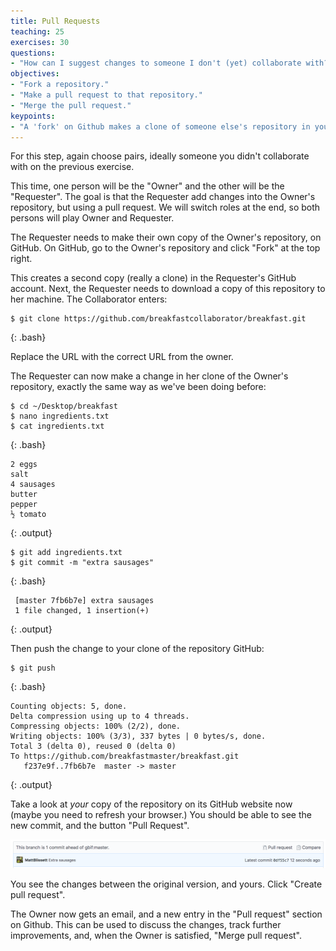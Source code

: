 ```yaml
---
title: Pull Requests
teaching: 25
exercises: 30
questions:
- "How can I suggest changes to someone I don't (yet) collaborate with?"
objectives:
- "Fork a repository."
- "Make a pull request to that repository."
- "Merge the pull request."
keypoints:
- "A 'fork' on Github makes a clone of someone else's repository in your area."
---
```


For this step, again choose pairs, ideally someone you didn't collaborate with
on the previous exercise.

This time, one person will be the "Owner" and the other
will be the "Requester". The goal is that the Requester add changes into
the Owner's repository, but using a pull request. We will switch roles at the end, so both persons will
play Owner and Requester.

The Requester needs to make their own copy of the Owner's repository, on GitHub.
On GitHub, go to the Owner's repository and click "Fork" at the top right.

This creates a second copy (really a clone) in the Requester's GitHub account.
Next, the Requester needs to download a copy of this repository to her
 machine. The Collaborator enters:

~~~
$ git clone https://github.com/breakfastcollaborator/breakfast.git
~~~
{: .bash}

Replace the URL with the correct URL from the owner.

The Requester can now make a change in her clone of the Owner's repository,
exactly the same way as we've been doing before:

~~~
$ cd ~/Desktop/breakfast
$ nano ingredients.txt
$ cat ingredients.txt
~~~
{: .bash}

~~~
2 eggs
salt
4 sausages
butter
pepper
½ tomato
~~~
{: .output}

~~~
$ git add ingredients.txt
$ git commit -m "extra sausages"
~~~
{: .bash}

~~~
 [master 7fb6b7e] extra sausages
 1 file changed, 1 insertion(+)
~~~
{: .output}

Then push the change to your clone of the repository GitHub:

~~~
$ git push
~~~
{: .bash}

~~~
Counting objects: 5, done.
Delta compression using up to 4 threads.
Compressing objects: 100% (2/2), done.
Writing objects: 100% (3/3), 337 bytes | 0 bytes/s, done.
Total 3 (delta 0), reused 0 (delta 0)
To https://github.com/breakfastmaster/breakfast.git
   f237e9f..7fb6b7e  master -> master
~~~
{: .output}

Take a look at *your* copy of the repository on its GitHub website now (maybe you need
to refresh your browser.) You should be able to see the new commit, and the button "Pull Request".

![](../fig/pull_request_1.png)

You see the changes between the original version, and yours.  Click "Create pull request".

The Owner now gets an email, and a new entry in the "Pull request" section on Github.  This can be used
to discuss the changes, track further improvements, and, when the Owner is satisfied, "Merge pull request".
